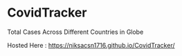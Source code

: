 # CovidTracker
Total Cases Across Different Countries in Globe

Hosted Here : https://niksacsn1716.github.io/CovidTracker/
